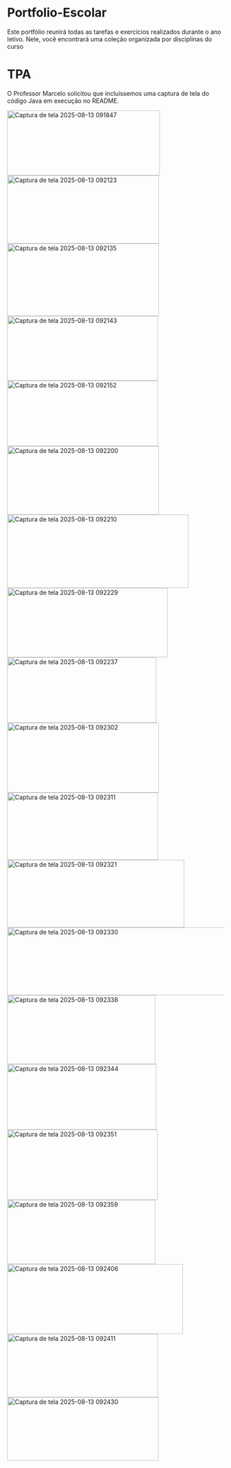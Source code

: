 # Portfolio-Escolar
Este portfólio reunirá todas as tarefas e exercícios realizados durante o ano letivo. Nele, você encontrará uma coleção organizada por disciplinas do curso

# TPA
O Professor Marcelo solicitou que incluíssemos uma captura de tela do código Java em execução no README.

<img width="355" height="151" alt="Captura de tela 2025-08-13 091847" src="https://github.com/user-attachments/assets/3bcfaacf-99e6-4ba6-9671-f99a4b18baff" />

<img width="353" height="158" alt="Captura de tela 2025-08-13 092123" src="https://github.com/user-attachments/assets/233cb86a-8911-40ac-994f-a168c6a911c5" />

<img width="353" height="168" alt="Captura de tela 2025-08-13 092135" src="https://github.com/user-attachments/assets/0e825e47-57e8-4c44-bde4-3432f5c9d8e2" />

<img width="351" height="150" alt="Captura de tela 2025-08-13 092143" src="https://github.com/user-attachments/assets/ff693b21-d2b4-4a41-9be9-7ac62bf71e7a" />

<img width="351" height="152" alt="Captura de tela 2025-08-13 092152" src="https://github.com/user-attachments/assets/1796cb9f-2966-41bb-98a4-709bfbc42c8f" />

<img width="353" height="159" alt="Captura de tela 2025-08-13 092200" src="https://github.com/user-attachments/assets/00127cf1-cafc-4253-8b46-e171ab058caa" />

<img width="422" height="170" alt="Captura de tela 2025-08-13 092210" src="https://github.com/user-attachments/assets/4fef6c3b-ad12-4242-8946-0df2d44a5cf1" />

<img width="373" height="161" alt="Captura de tela 2025-08-13 092229" src="https://github.com/user-attachments/assets/f4be299b-6358-4bc9-b76a-1bfd72c7005e" />

<img width="347" height="152" alt="Captura de tela 2025-08-13 092237" src="https://github.com/user-attachments/assets/d4f10db0-d90f-4cbb-be34-c3e9fd4f1ade" />

<img width="353" height="162" alt="Captura de tela 2025-08-13 092302" src="https://github.com/user-attachments/assets/c6b6a0e7-34c9-47d2-8910-015b203a0d6d" />

<img width="351" height="156" alt="Captura de tela 2025-08-13 092311" src="https://github.com/user-attachments/assets/cb481836-b20b-498a-9213-cf2b51156a61" />

<img width="412" height="157" alt="Captura de tela 2025-08-13 092321" src="https://github.com/user-attachments/assets/5885f16f-ea2a-4985-bb99-e9a5b1e97478" />

<img width="556" height="157" alt="Captura de tela 2025-08-13 092330" src="https://github.com/user-attachments/assets/eb454892-bbd2-4a1f-a5fb-79f1e37159e5" />

<img width="345" height="160" alt="Captura de tela 2025-08-13 092338" src="https://github.com/user-attachments/assets/2c9b6def-9f76-4d1b-a6e7-e319bfac1c38" />

<img width="347" height="152" alt="Captura de tela 2025-08-13 092344" src="https://github.com/user-attachments/assets/f882a791-5972-4bfa-84ea-d625f847c58d" />

<img width="350" height="163" alt="Captura de tela 2025-08-13 092351" src="https://github.com/user-attachments/assets/195b06d3-23da-4f1d-9080-2a9c18547dc9" />

<img width="345" height="149" alt="Captura de tela 2025-08-13 092359" src="https://github.com/user-attachments/assets/f17dd04f-0242-430c-8846-613d9f7b60a6" />

<img width="409" height="162" alt="Captura de tela 2025-08-13 092406" src="https://github.com/user-attachments/assets/1ef34f37-f77c-4d6b-afb3-9cdb269d7332" />

<img width="351" height="147" alt="Captura de tela 2025-08-13 092411" src="https://github.com/user-attachments/assets/bd4550fb-91dc-45ba-a206-b2a4e73eca68" />

<img width="352" height="147" alt="Captura de tela 2025-08-13 092430" src="https://github.com/user-attachments/assets/6a9a60da-dccf-4806-9b19-a2ead50e6cd2" />
